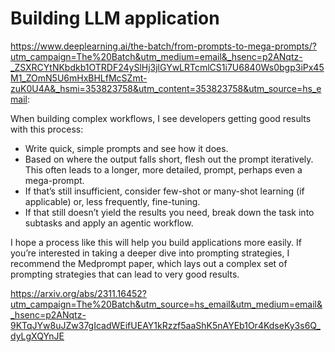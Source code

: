 # Building LLM application

https://www.deeplearning.ai/the-batch/from-prompts-to-mega-prompts/?utm_campaign=The%20Batch&utm_medium=email&_hsenc=p2ANqtz-_ZSXRCYtNKbdkb1OTRDF24ySlHj3jlGYwLRTcmlCS1i7U6840Ws0bgp3iPx45M1_ZOmN5U6mHxBHLfMcSZmt-zuK0U4A&_hsmi=353823758&utm_content=353823758&utm_source=hs_email:

When building complex workflows, I see developers getting good results with this process:

- Write quick, simple prompts and see how it does.
- Based on where the output falls short, flesh out the prompt iteratively. This often leads to a longer, more detailed, prompt, perhaps even a mega-prompt.
- If that’s still insufficient, consider few-shot or many-shot learning (if applicable) or, less frequently, fine-tuning.
- If that still doesn’t yield the results you need, break down the task into subtasks and apply an agentic workflow.

I hope a process like this will help you build applications more easily. If you’re interested in taking a deeper dive into prompting strategies, I recommend the Medprompt paper, which lays out a complex set of prompting strategies that can lead to very good results.

https://arxiv.org/abs/2311.16452?utm_campaign=The%20Batch&utm_source=hs_email&utm_medium=email&_hsenc=p2ANqtz-9KTqJYw8uJZw37gIcadWEifUEAY1kRzzf5aaShK5nAYEb1Or4KdseKy3s6Q_dyLgXQYnJE



